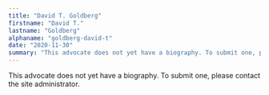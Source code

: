 ```yaml
---
title: "David T. Goldberg"
firstname: "David T."
lastname: "Goldberg"
alphaname: "goldberg-david-t"
date: "2020-11-30"
summary: "This advocate does not yet have a biography. To submit one, please contact the site administrator."
---
```

This advocate does not yet have a biography. To submit one, please contact the site administrator.

